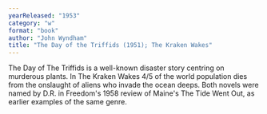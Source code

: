 ```yaml
---
yearReleased: "1953"
category: "w"
format: "book"
author: "John Wyndham"
title: "The Day of the Triffids (1951); The Kraken Wakes"
---
```

The Day of The Triffids is a well-known disaster  story centring on murderous plants. In The Kraken Wakes 4/5 of the world  population dies from the onslaught of aliens who invade the ocean deeps. Both  novels were named by D.R. in Freedom's 1958 review of Maine's The Tide  Went Out, as earlier examples of the same genre.
 